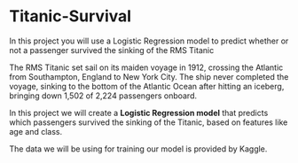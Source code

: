 # Titanic-Survival
In this project you will use a Logistic Regression model to predict whether or not a passenger survived the sinking of the RMS Titanic

The RMS Titanic set sail on its maiden voyage in 1912, crossing the Atlantic from Southampton, England to New York City. The ship never completed the voyage, sinking to the bottom of the Atlantic Ocean after hitting an iceberg, bringing down 1,502 of 2,224 passengers onboard.

In this project we will create a __Logistic Regression model__ that predicts which passengers survived the sinking of the Titanic, based on features like age and class.

The data we will be using for training our model is provided by Kaggle.
